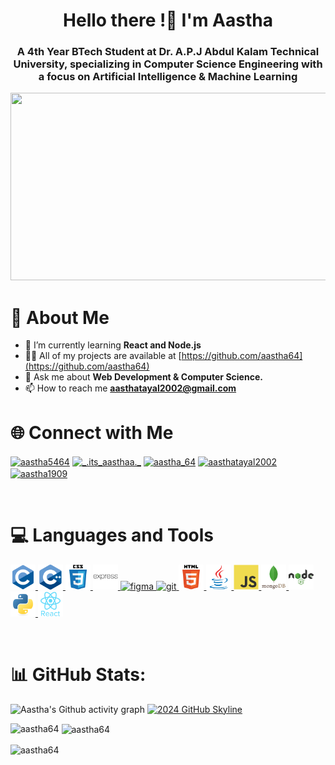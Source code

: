 <h1 align="center">Hello there !👋 I'm Aastha</h1>
<h3 align="center">A 4th Year BTech Student at Dr. A.P.J Abdul Kalam Technical University, specializing in Computer Science Engineering with a focus on Artificial Intelligence & Machine Learning</h3>
<p align="center">
<p align="center"><img src="https://user-images.githubusercontent.com/59734313/157189039-c09b3e38-9f42-42c0-ab54-14f1574190a7.gif" width="600" height="300"  /></p>
</p>


# 💫 About Me
- 🌱 I’m currently learning **React and Node.js**
- 👨‍💻 All of my projects are available at [https://github.com/aastha64](https://github.com/aastha64)
- 💬 Ask me about **Web Development & Computer Science.**
- 📫 How to reach me **aasthatayal2002@gmail.com**
  <br>
  
# 🌐 Connect with Me
<p align="left">
<a href="https://www.linkedin.com/in/aastha5464/" target="blank"><img align="center" src="https://raw.githubusercontent.com/rahuldkjain/github-profile-readme-generator/master/src/images/icons/Social/linked-in-alt.svg" alt="aastha5464" height="30" width="40" /></a>
<a href="https://instagram.com/_.its_aasthaa._" target="blank"><img align="center" src="https://raw.githubusercontent.com/rahuldkjain/github-profile-readme-generator/master/src/images/icons/Social/instagram.svg" alt="_.its_aasthaa._" height="30" width="40" /></a>
<a href="https://www.codechef.com/users/aastha_64" target="blank"><img align="center" src="https://cdn.jsdelivr.net/npm/simple-icons@3.1.0/icons/codechef.svg" alt="aastha_64" height="30" width="40" /></a>
<a href="https://www.leetcode.com/aasthatayal2002" target="blank"><img align="center" src="https://raw.githubusercontent.com/rahuldkjain/github-profile-readme-generator/master/src/images/icons/Social/leet-code.svg" alt="aasthatayal2002" height="30" width="40" /></a>
<a href="https://auth.geeksforgeeks.org/user/aastha1909" target="blank"><img align="center" src="https://raw.githubusercontent.com/rahuldkjain/github-profile-readme-generator/master/src/images/icons/Social/geeks-for-geeks.svg" alt="aastha1909" height="30" width="40" /></a>
</p>
<br>

# 💻 Languages and Tools
<p align="left"> <a href="https://www.cprogramming.com/" target="_blank" rel="noreferrer"> <img src="https://raw.githubusercontent.com/devicons/devicon/master/icons/c/c-original.svg" alt="c" width="40" height="40"/> </a> <a href="https://www.w3schools.com/cpp/" target="_blank" rel="noreferrer"> <img src="https://raw.githubusercontent.com/devicons/devicon/master/icons/cplusplus/cplusplus-original.svg" alt="cplusplus" width="40" height="40"/> </a> <a href="https://www.w3schools.com/css/" target="_blank" rel="noreferrer"> <img src="https://raw.githubusercontent.com/devicons/devicon/master/icons/css3/css3-original-wordmark.svg" alt="css3" width="40" height="40"/> </a> <a href="https://expressjs.com" target="_blank" rel="noreferrer"> <img src="https://raw.githubusercontent.com/devicons/devicon/master/icons/express/express-original-wordmark.svg" alt="express" width="40" height="40"/> </a> <a href="https://www.figma.com/" target="_blank" rel="noreferrer"> <img src="https://www.vectorlogo.zone/logos/figma/figma-icon.svg" alt="figma" width="40" height="40"/> </a> <a href="https://git-scm.com/" target="_blank" rel="noreferrer"> <img src="https://www.vectorlogo.zone/logos/git-scm/git-scm-icon.svg" alt="git" width="40" height="40"/> </a> <a href="https://www.w3.org/html/" target="_blank" rel="noreferrer"> <img src="https://raw.githubusercontent.com/devicons/devicon/master/icons/html5/html5-original-wordmark.svg" alt="html5" width="40" height="40"/> </a> <a href="https://www.java.com" target="_blank" rel="noreferrer"> <img src="https://raw.githubusercontent.com/devicons/devicon/master/icons/java/java-original.svg" alt="java" width="40" height="40"/> </a> <a href="https://developer.mozilla.org/en-US/docs/Web/JavaScript" target="_blank" rel="noreferrer"> <img src="https://raw.githubusercontent.com/devicons/devicon/master/icons/javascript/javascript-original.svg" alt="javascript" width="40" height="40"/> </a> <a href="https://www.mongodb.com/" target="_blank" rel="noreferrer"> <img src="https://raw.githubusercontent.com/devicons/devicon/master/icons/mongodb/mongodb-original-wordmark.svg" alt="mongodb" width="40" height="40"/> </a> <a href="https://nodejs.org" target="_blank" rel="noreferrer"> <img src="https://raw.githubusercontent.com/devicons/devicon/master/icons/nodejs/nodejs-original-wordmark.svg" alt="nodejs" width="40" height="40"/> </a> <a href="https://www.python.org" target="_blank" rel="noreferrer"> <img src="https://raw.githubusercontent.com/devicons/devicon/master/icons/python/python-original.svg" alt="python" width="40" height="40"/> </a> <a href="https://reactjs.org/" target="_blank" rel="noreferrer"> <img src="https://raw.githubusercontent.com/devicons/devicon/master/icons/react/react-original-wordmark.svg" alt="react" width="40" height="40"/> </a> </p>
<br>

# 📊 GitHub Stats:
![Aastha's Github activity graph](https://github-readme-activity-graph.vercel.app/graph?username=aastha64&theme=github-compact&area=true&bg_color=ffff&color=000)
<a href="https://skyline.github.com/aastha64/2024">
  <img src="./assets/2024.gif" alt="2024 GitHub Skyline" width="auto" height="auto" />
</a>
<p><img align="left" src="https://github-readme-stats.vercel.app/api/top-langs?username=aastha64&show_icons=true&locale=en&layout=compact" alt="aastha64" /></p>
<p>&nbsp;<img align="center" src="https://github-readme-stats.vercel.app/api?username=aastha64&show_icons=true&locale=en" alt="aastha64" /></p>
<p><img align="center" src="https://github-readme-streak-stats.herokuapp.com/?user=aastha64&" alt="aastha64" /></p>


